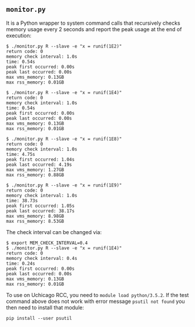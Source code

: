 ## `monitor.py`

It is a Python wrapper to system command calls that recursively checks memory usage every 2 seconds and report the peak usage at the end of execution:

```
$ ./monitor.py R --slave -e "x = runif(1E2)"
return code: 0
memory check interval: 1.0s
time: 0.54s
peak first occurred: 0.00s
peak last occurred: 0.00s
max vms_memory: 0.13GB
max rss_memory: 0.01GB

$ ./monitor.py R --slave -e "x = runif(1E4)"
return code: 0
memory check interval: 1.0s
time: 0.54s
peak first occurred: 0.00s
peak last occurred: 0.00s
max vms_memory: 0.13GB
max rss_memory: 0.01GB

$ ./monitor.py R --slave -e "x = runif(1E8)"
return code: 0
memory check interval: 1.0s
time: 4.75s
peak first occurred: 1.04s
peak last occurred: 4.19s
max vms_memory: 1.27GB
max rss_memory: 0.88GB

$ ./monitor.py R --slave -e "x = runif(1E9)"
return code: 0
memory check interval: 1.0s
time: 38.73s
peak first occurred: 1.05s
peak last occurred: 38.17s
max vms_memory: 8.98GB
max rss_memory: 8.53GB
```

The check interval can be changed via:
```
$ export MEM_CHECK_INTERVAL=0.4
$ ./monitor.py R --slave -e "x = runif(1E4)"
return code: 0
memory check interval: 0.4s
time: 0.24s
peak first occurred: 0.00s
peak last occurred: 0.00s
max vms_memory: 0.13GB
max rss_memory: 0.01GB
```

To use on Uchicago RCC, you need to `module load python/3.5.2`. If the test command above does
not work with error message `psutil not found` you then need to install that module:

```
pip install --user psutil
```
